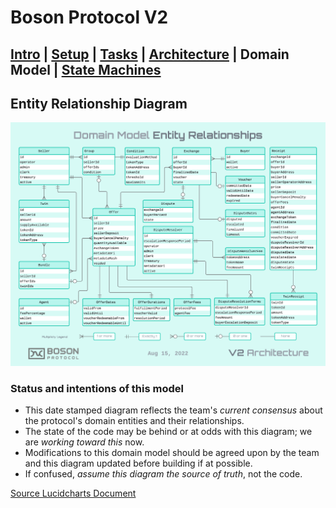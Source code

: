 # Boson Protocol V2
## [Intro](../README.md) | [Setup](setup.md) | [Tasks](tasks.md) | [Architecture](architecture.md) | Domain Model | [State Machines](state-machines.md)

## Entity Relationship Diagram
![Entity Relationships](images/Boson_Protocol_V2_-_Domain_Model.png)

### Status and intentions of this model
* This date stamped diagram reflects the team's _current consensus_ about the protocol's domain entities and their relationships. 
* The state of the code may be behind or at odds with this diagram; we are _working toward this_ now. 
* Modifications to this domain model should be agreed upon by the team and this diagram updated before building if at possible.
* If confused, _assume this diagram the source of truth_, not the code.

[Source Lucidcharts Document](https://lucid.app/lucidchart/71077137-0b8a-4400-bc8d-d271d5b9109c/edit?page=0_0&invitationId=inv_6dc0004b-1aff-4288-90a5-59e22b5a5490#)